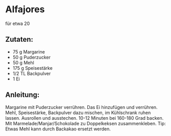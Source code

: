 Alfajores
===
für etwa 20

Zutaten:
---
- 75 g Margarine
- 50 g Puderzucker
- 50 g Mehl
- 175 g Speisestärke
- 1/2 TL Backpulver
- 1  Ei

Anleitung:
---
Margarine mit Puderzucker verrühren.
Das Ei hinzufügen und verrühren.
Mehl, Speisestärke, Backpulver dazu mischen, im Kühlschrank ruhen lassen.
Ausrollen und ausstechen.
10-12 Minuten bei 160-180 Grad backen.
Mit Marmelade/Manjar/Schokolade zu Doppelkeksen zusammenkleben.
Tip: Etwas Mehl kann durch Backakao ersetzt werden.